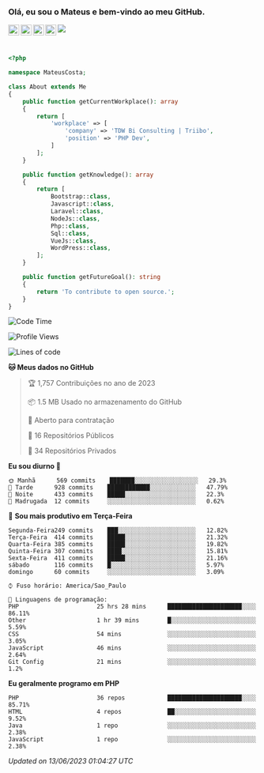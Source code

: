 
### Olá, eu sou o Mateus e bem-vindo ao meu GitHub.

<a href="https://costamateus.com.br/">
  <img align="left" alt="MLC" width="22px" src="https://www.costamateus.com.br/favicon.ico" />
</a>
<a href="https://www.linkedin.com/in/costamateus6/">
  <img align="left" alt="LinkedIn Mateus" width="22px" src="https://cdn.jsdelivr.net/npm/simple-icons@v3/icons/linkedin.svg" />
</a>
<a href="https://www.instagram.com/mateuslc6/">
  <img align="left" alt="Instagram Mateus" width="22px" src="https://cdn.jsdelivr.net/npm/simple-icons@v3/icons/instagram.svg" />
</a>
<a href="https://www.facebook.com/costamateus6/">
  <img align="left" alt="Facebook Mateus" width="22px" src="https://cdn.jsdelivr.net/npm/simple-icons@3.13.0/icons/facebook.svg" />
</a>

![](https://visitor-badge.glitch.me/badge?page_id=costamateus.costamateus)

<br />

```php
<?php

namespace MateusCosta;

class About extends Me
{
    public function getCurrentWorkplace(): array
    {
        return [
            'workplace' => [
                'company' => 'TDW Bi Consulting | Triibo',
                'position' => 'PHP Dev',
            ]
        ];
    }

    public function getKnowledge(): array
    {
        return [
            Bootstrap::class,
            Javascript::class,
            Laravel::class,
            NodeJs::class,
            Php::class,
            Sql::class,
            VueJs::class,
            WordPress::class,
        ];
    }

    public function getFutureGoal(): string
    {
        return 'To contribute to open source.';
    }
}
```

<!--START_SECTION:waka-->
![Code Time](http://img.shields.io/badge/Code%20Time-1%2C348%20hrs%208%20mins-blue)

![Profile Views](http://img.shields.io/badge/Visualizac%C3%B5es%20do%20perfil-0-blue)

![Lines of code](https://img.shields.io/badge/Desde%20o%20Hello%20World%20eu%20escrevi-6%20Million%20linhas%20de%20c%C3%B3digo-blue)

**🐱 Meus dados no GitHub** 

> 🏆 1,757 Contribuições no ano de 2023
 > 
> 📦 1.5 MB Usado no armazenamento do GitHub 
 > 
> 💼 Aberto para contratação
 > 
> 📜 16 Repositórios Públicos 
 > 
> 🔑 34 Repositórios Privados  
 > 
**Eu sou diurno 🐤** 

```text
🌞 Manhã      569 commits    ███████░░░░░░░░░░░░░░░░░░   29.3% 
🌆 Tarde      928 commits    ████████████░░░░░░░░░░░░░   47.79% 
🌃 Noite      433 commits    █████░░░░░░░░░░░░░░░░░░░░   22.3% 
🌙 Madrugada  12 commits     ░░░░░░░░░░░░░░░░░░░░░░░░░   0.62%

```
📅 **Sou mais produtivo em Terça-Feira** 

```text
Segunda-Feira249 commits    ███░░░░░░░░░░░░░░░░░░░░░░   12.82% 
Terça-Feira  414 commits    █████░░░░░░░░░░░░░░░░░░░░   21.32% 
Quarta-Feira 385 commits    █████░░░░░░░░░░░░░░░░░░░░   19.82% 
Quinta-Feira 307 commits    ████░░░░░░░░░░░░░░░░░░░░░   15.81% 
Sexta-Feira  411 commits    █████░░░░░░░░░░░░░░░░░░░░   21.16% 
sábado       116 commits    █░░░░░░░░░░░░░░░░░░░░░░░░   5.97% 
domingo      60 commits     ░░░░░░░░░░░░░░░░░░░░░░░░░   3.09%

```


```text
⌚︎ Fuso horário: America/Sao_Paulo

💬 Linguagens de programação: 
PHP                      25 hrs 28 mins      █████████████████████░░░░   86.11% 
Other                    1 hr 39 mins        █░░░░░░░░░░░░░░░░░░░░░░░░   5.59% 
CSS                      54 mins             ░░░░░░░░░░░░░░░░░░░░░░░░░   3.05% 
JavaScript               46 mins             ░░░░░░░░░░░░░░░░░░░░░░░░░   2.64% 
Git Config               21 mins             ░░░░░░░░░░░░░░░░░░░░░░░░░   1.2%

```

**Eu geralmente programo em PHP** 

```text
PHP                      36 repos            █████████████████████░░░░   85.71% 
HTML                     4 repos             ██░░░░░░░░░░░░░░░░░░░░░░░   9.52% 
Java                     1 repo              ░░░░░░░░░░░░░░░░░░░░░░░░░   2.38% 
JavaScript               1 repo              ░░░░░░░░░░░░░░░░░░░░░░░░░   2.38%

```



 *Updated on 13/06/2023 01:04:27 UTC*
<!--END_SECTION:waka-->

